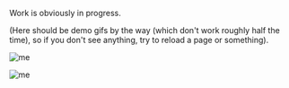 Work is obviously in progress.

(Here should be demo gifs by the way (which don't work roughly half the time), so if you don't see anything, try to reload a page or something).

![me](https://i.postimg.cc/m2DZ6vqC/02f.gif)

![me](https://i.postimg.cc/XJ44KmdZ/03f.gif)
